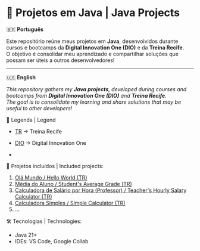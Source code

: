 # 🚀 Projetos em Java | Java Projects

🇧🇷 **Português**

Este repositório reúne meus projetos em **Java**, desenvolvidos durante cursos e bootcamps da **Digital Innovation One (DIO)** e da **Treina Recife**.  
O objetivo é consolidar meu aprendizado e compartilhar soluções que possam ser úteis a outros desenvolvedores!

---

🇺🇸 **English**

_This repository gathers my **Java projects**, developed during courses and bootcamps from **Digital Innovation One (DIO)** and **Treina Recife**.  
The goal is to consolidate my learning and share solutions that may be useful to other developers!_ 
<br>

📖 Legenda | Legend  

- [TR](https://www.treinarecife.com.br) → Treina Recife  
- [DIO](https://www.dio.me) → Digital Innovation One

- 

📌 Projetos incluídos | Included projects:

1. [Olá Mundo / Hello World (TR)](./ola-mundo)  
2. [Média do Aluno / Student's Average Grade (TR)](./media-aluno)  
3. [Calculadora de Salário por Hora (Professor) / Teacher's Hourly Salary Calculator (TR)](./calculadora-salario)  
4. [Calculadora Simples / Simple Calculator (TR)](./calculadora-simples)  
5. ...

🛠️ Tecnologias | Technologies:
- Java 21+
- IDEs: VS Code, Google Collab


